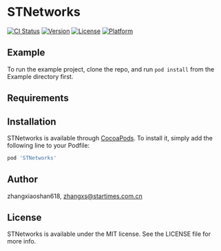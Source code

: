 # STNetworks

[![CI Status](http://img.shields.io/travis/zhangxiaoshan618/STNetworks.svg?style=flat)](https://travis-ci.org/zhangxiaoshan618/STNetworks)
[![Version](https://img.shields.io/cocoapods/v/STNetworks.svg?style=flat)](http://cocoapods.org/pods/STNetworks)
[![License](https://img.shields.io/cocoapods/l/STNetworks.svg?style=flat)](http://cocoapods.org/pods/STNetworks)
[![Platform](https://img.shields.io/cocoapods/p/STNetworks.svg?style=flat)](http://cocoapods.org/pods/STNetworks)

## Example

To run the example project, clone the repo, and run `pod install` from the Example directory first.

## Requirements

## Installation

STNetworks is available through [CocoaPods](http://cocoapods.org). To install
it, simply add the following line to your Podfile:

```ruby
pod 'STNetworks'
```

## Author

zhangxiaoshan618, zhangxs@startimes.com.cn

## License

STNetworks is available under the MIT license. See the LICENSE file for more info.
